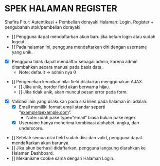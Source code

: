 # SPEK HALAMAN REGISTER 
Shafira
Fitur: Autentikasi + Pembelian dorayaki
Halaman: Login, Register  + pengubahan stok/pembelian dorayaki

- [] Pengguna dapat mendaftarkan akun baru jika belum login atau sudah logout. 
- [] Pada halaman ini, pengguna mendaftarkan diri dengan username yang unik. 
- [x] Pengguna tidak dapat mendaftar sebagai admin, karena admin ditambahkan secara manual pada basis data. 
    - Note: default -> admin nya 0

- [] Pengecekan keunikan nilai field dilakukan menggunakan AJAX. 
    - [] Jika unik, border field akan berwarna hijau. 
    - [] Jika tidak unik, akan muncul pesan error pada form. 

- [x] Validasi lain yang dilakukan pada sisi klien pada halaman ini adalah:
    - [x] Email memiliki format email standar seperti “example@example.com”.
        - Note: udah pake type="email" biasa bukan pake regex
    - [x] Username hanya menerima kombinasi alphabet, angka, dan underscore.
- [] Setelah semua nilai field sudah diisi dan valid, pengguna dapat mendaftarkan akun barunya.
- [] Jika akun berhasil didaftarkan, pengguna langsung diarahkan ke Halaman Dashboard. 
- [] Mekanisme cookie sama dengan Halaman Login.



